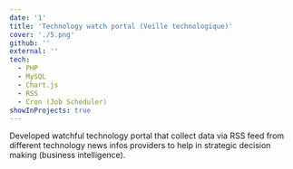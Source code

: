 ```yaml
---
date: '1'
title: 'Technology watch portal (Veille technologique)'
cover: './5.png'
github: ''
external: ''
tech:
  - PHP
  - MySQL
  - Chart.js
  - RSS
  - Cron (Job Scheduler)
showInProjects: true
---
```


Developed watchful technology portal that collect data via RSS feed from different technology news infos providers to help in strategic decision making (business intelligence).
